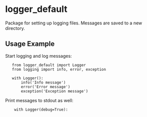 # logger_default
Package for setting up logging files. Messages are saved to a new directory.

## Usage Example

Start logging and log messages:
 ```
    from logger_default import Logger
    from logging import info, error, exception

    with Logger():
        info('Info message')
        error('Error message')
        exception('Exception message')
```
Print messages to stdout as well:
```
    with Logger(debug=True):
```
